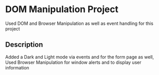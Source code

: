# DOM Manipulation Project
Used DOM and Browser Manipulation as well as event handling for this project

## Description

Added a Dark and Light mode via events and for the form page as well, Used Browser Manipulation for window alerts and to display user information

